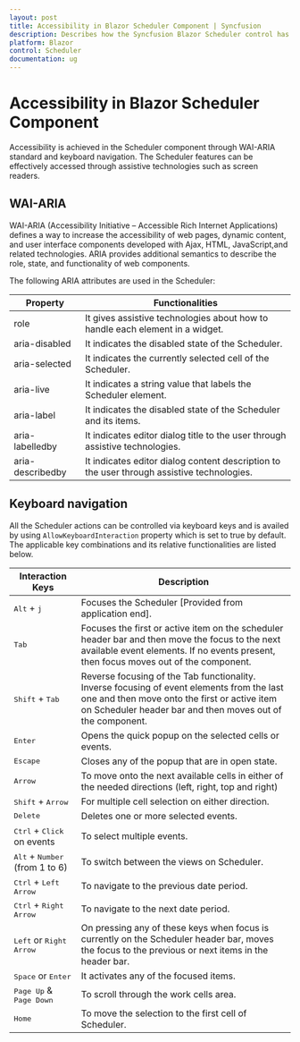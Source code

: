 ```yaml
---
layout: post
title: Accessibility in Blazor Scheduler Component | Syncfusion
description: Describes how the Syncfusion Blazor Scheduler control has been built keeping web accessibility in mind, thus allowing to interact with assistive technologies.
platform: Blazor
control: Scheduler
documentation: ug
---
```


# Accessibility in Blazor Scheduler Component

Accessibility is achieved in the Scheduler component through WAI-ARIA standard and keyboard navigation. The Scheduler features can be effectively accessed through assistive technologies such as screen readers.

## WAI-ARIA

WAI-ARIA (Accessibility Initiative – Accessible Rich Internet Applications) defines a way to increase the accessibility of web pages, dynamic content, and user interface components developed with Ajax, HTML, JavaScript,and related technologies. ARIA provides additional semantics to describe the role, state, and functionality of web components.

The following ARIA attributes are used in the Scheduler:

| Property | Functionalities |
|-------|---------|
| role | It  gives assistive technologies about how to handle each element in a widget. |
| aria-disabled | It indicates the disabled state of the Scheduler. |
| aria-selected | It indicates the currently selected cell of the Scheduler. |
| aria-live | It indicates a string value that labels the Scheduler element. |
| aria-label | It indicates the disabled state of the Scheduler and its items. |
| aria-labelledby | It indicates editor dialog title to the user through assistive technologies. |
| aria-describedby | It indicates editor dialog content description to the user through assistive technologies. |

## Keyboard navigation

All the Scheduler actions can be controlled via keyboard keys and is availed by using `AllowKeyboardInteraction` property which is set to true by default. The applicable key combinations and its relative functionalities are listed below.

Interaction Keys |Description
-----|-----
<kbd>Alt</kbd> + <kbd>j</kbd> |Focuses the Scheduler [Provided from application end].
<kbd>Tab</kbd> |Focuses the first or active item on the scheduler header bar and then move the focus to the next available event elements. If no events present, then focus moves out of the component.
<kbd>Shift</kbd> + <kbd>Tab</kbd> |Reverse focusing of the Tab functionality. Inverse focusing of event elements from the last one and then move onto the first or active item on Scheduler header bar and then moves out of the component.
<kbd>Enter</kbd> |Opens the quick popup on the selected cells or events.
<kbd>Escape</kbd> |Closes any of the popup that are in open state.
<kbd>Arrow</kbd> |To move onto the next available cells in either of the needed directions (left, right, top and right)
<kbd>Shift</kbd> + <kbd>Arrow</kbd> |For multiple cell selection on either direction.
<kbd>Delete</kbd> |Deletes one or more selected events.
<kbd>Ctrl</kbd> + <kbd>Click</kbd> on events |To select multiple events.
<kbd>Alt</kbd> + <kbd>Number</kbd> (from 1 to 6) |To switch between the views on Scheduler.
<kbd>Ctrl</kbd> + <kbd>Left Arrow</kbd> |To navigate to the previous date period.
<kbd>Ctrl</kbd> + <kbd>Right Arrow</kbd> |To navigate to the next date period.
<kbd>Left</kbd> or <kbd>Right Arrow</kbd> |On pressing any of these keys when focus is currently on the Scheduler header bar, moves the focus to the previous or next items in the header bar.
<kbd>Space</kbd> or <kbd>Enter</kbd> |It activates any of the focused items.
<kbd>Page Up</kbd> & <kbd>Page Down</kbd> |To scroll through the work cells area.
<kbd>Home</kbd> |To move the selection to the first cell of Scheduler.
